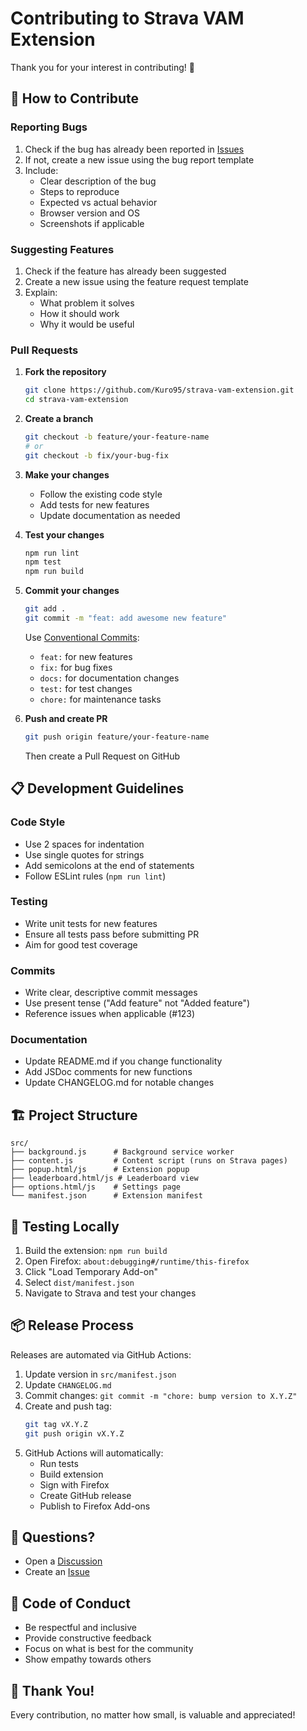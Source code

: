 # Contributing to Strava VAM Extension

Thank you for your interest in contributing! 🎉

## 🤝 How to Contribute

### Reporting Bugs

1. Check if the bug has already been reported in [Issues](https://github.com/Kuro95/strava-vam-extension/issues)
2. If not, create a new issue using the bug report template
3. Include:
   - Clear description of the bug
   - Steps to reproduce
   - Expected vs actual behavior
   - Browser version and OS
   - Screenshots if applicable

### Suggesting Features

1. Check if the feature has already been suggested
2. Create a new issue using the feature request template
3. Explain:
   - What problem it solves
   - How it should work
   - Why it would be useful

### Pull Requests

1. **Fork the repository**
   ```bash
   git clone https://github.com/Kuro95/strava-vam-extension.git
   cd strava-vam-extension
   ```

2. **Create a branch**
   ```bash
   git checkout -b feature/your-feature-name
   # or
   git checkout -b fix/your-bug-fix
   ```

3. **Make your changes**
   - Follow the existing code style
   - Add tests for new features
   - Update documentation as needed

4. **Test your changes**
   ```bash
   npm run lint
   npm test
   npm run build
   ```

5. **Commit your changes**
   ```bash
   git add .
   git commit -m "feat: add awesome new feature"
   ```
   
   Use [Conventional Commits](https://www.conventionalcommits.org/):
   - `feat:` for new features
   - `fix:` for bug fixes
   - `docs:` for documentation changes
   - `test:` for test changes
   - `chore:` for maintenance tasks

6. **Push and create PR**
   ```bash
   git push origin feature/your-feature-name
   ```
   Then create a Pull Request on GitHub

## 📋 Development Guidelines

### Code Style

- Use 2 spaces for indentation
- Use single quotes for strings
- Add semicolons at the end of statements
- Follow ESLint rules (`npm run lint`)

### Testing

- Write unit tests for new features
- Ensure all tests pass before submitting PR
- Aim for good test coverage

### Commits

- Write clear, descriptive commit messages
- Use present tense ("Add feature" not "Added feature")
- Reference issues when applicable (#123)

### Documentation

- Update README.md if you change functionality
- Add JSDoc comments for new functions
- Update CHANGELOG.md for notable changes

## 🏗️ Project Structure

```
src/
├── background.js      # Background service worker
├── content.js         # Content script (runs on Strava pages)
├── popup.html/js      # Extension popup
├── leaderboard.html/js # Leaderboard view
├── options.html/js    # Settings page
└── manifest.json      # Extension manifest
```

## 🧪 Testing Locally

1. Build the extension: `npm run build`
2. Open Firefox: `about:debugging#/runtime/this-firefox`
3. Click "Load Temporary Add-on"
4. Select `dist/manifest.json`
5. Navigate to Strava and test your changes

## 📦 Release Process

Releases are automated via GitHub Actions:

1. Update version in `src/manifest.json`
2. Update `CHANGELOG.md`
3. Commit changes: `git commit -m "chore: bump version to X.Y.Z"`
4. Create and push tag: 
   ```bash
   git tag vX.Y.Z
   git push origin vX.Y.Z
   ```
5. GitHub Actions will automatically:
   - Run tests
   - Build extension
   - Sign with Firefox
   - Create GitHub release
   - Publish to Firefox Add-ons

## 🤔 Questions?

- Open a [Discussion](https://github.com/Kuro95/strava-vam-extension/discussions)
- Create an [Issue](https://github.com/Kuro95/strava-vam-extension/issues)

## 📜 Code of Conduct

- Be respectful and inclusive
- Provide constructive feedback
- Focus on what is best for the community
- Show empathy towards others

## 🙏 Thank You!

Every contribution, no matter how small, is valuable and appreciated!
